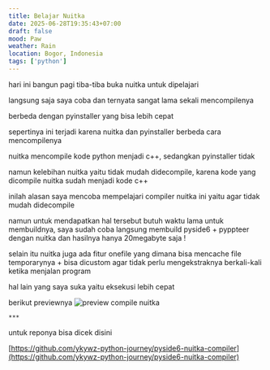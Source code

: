 ```yaml
---
title: Belajar Nuitka
date: 2025-06-28T19:35:43+07:00
draft: false
mood: Paw
weather: Rain
location: Bogor, Indonesia
tags: ['python']
---
```


hari ini bangun pagi tiba-tiba buka nuitka untuk dipelajari

langsung saja saya coba dan ternyata sangat lama sekali mencompilenya

berbeda dengan pyinstaller yang bisa lebih cepat

sepertinya ini terjadi karena nuitka dan pyinstaller berbeda cara mencompilenya

nuitka mencompile kode python menjadi c++, sedangkan pyinstaller tidak

namun kelebihan nuitka yaitu tidak mudah didecompile, karena kode yang dicompile nuitka sudah menjadi kode c++

inilah alasan saya mencoba mempelajari compiler nuitka ini yaitu agar tidak mudah didecompile

namun untuk mendapatkan hal tersebut butuh waktu lama untuk membuildnya, saya sudah coba langsung membuild pyside6 + pyppteer dengan nuitka dan hasilnya hanya 20megabyte saja !

selain itu nuitka juga ada fitur onefile yang dimana bisa mencache file temporarynya + bisa dicustom agar tidak perlu mengekstraknya berkali-kali ketika menjalan program

hal lain yang saya suka yaitu eksekusi lebih cepat

berikut previewnya
![preview compile nuitka](https://blogger.googleusercontent.com/img/b/R29vZ2xl/AVvXsEhnxXUH7n8w1KEk4OvRFU9sKw41qm5a_8zzas-ZDR0DYK_bEfV835iSWb9_MjiOy2OnRKwIH8Mdfarss1DitTvYV_-jNHThjYEykzL9f3jIVsRgmLCmzc0lr_MJ2SNPcMsES9ozgrINx6GJ8aSvM5XS89o17FOYUQdlbFliM8S1AXUX9X5CUd-nZaNMziU/s1600/Screenshot_2.png)

`***`

untuk reponya bisa dicek disini

[https://github.com/ykywz-python-journey/pyside6-nuitka-compiler](https://github.com/ykywz-python-journey/pyside6-nuitka-compiler)